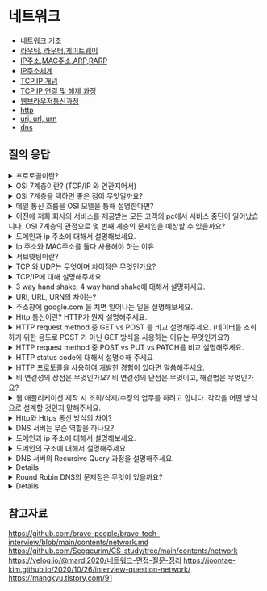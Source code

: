 # 네트워크
- [네트워크 기초](https://github.com/hoeun0723/TIL/blob/main/network/%EB%84%A4%ED%8A%B8%EC%9B%8C%ED%81%AC%20%EA%B8%B0%EC%B4%88/README.md)
- [라우팅, 라우터,게이트웨이](https://github.com/hoeun0723/TIL/blob/main/network/%EB%9D%BC%EC%9A%B0%ED%8C%85%2C%20%EB%9D%BC%EC%9A%B0%ED%84%B0%2C%20%EA%B2%8C%EC%9D%B4%ED%8A%B8%EC%9B%A8%EC%9D%B4/README.md)
- [IP주소,MAC주소,ARP,RARP](https://github.com/hoeun0723/TIL/tree/main/network/IP%EC%A3%BC%EC%86%8C%2CMAC%EC%A3%BC%EC%86%8C%2CARP%2CRARP)
- [IP주소체계](https://github.com/hoeun0723/TIL/blob/main/network/IP%EC%A3%BC%EC%86%8C%EC%B2%B4%EA%B3%84/README.md)
- [TCP.IP 개념](https://github.com/hoeun0723/TIL/tree/main/network/TCP.IP%20%EA%B0%9C%EB%85%90)
- [TCP.IP 연결 및 해제 과정](https://github.com/hoeun0723/TIL/tree/main/network/TCP.IP%EC%97%B0%EA%B2%B0%20%EB%B0%8F%20%ED%95%B4%EC%A0%9C%20%EA%B3%BC%EC%A0%95)
- [웹브라우저통신과정](https://github.com/hoeun0723/TIL/tree/main/network/%EC%9B%B9%EB%B8%8C%EB%9D%BC%EC%9A%B0%EC%A0%80%ED%86%B5%EC%8B%A0%EA%B3%BC%EC%A0%95)
- [http](https://github.com/hoeun0723/TIL/tree/main/network/http)
- [uri, url, urn](https://github.com/hoeun0723/TIL/tree/main/network/uri%2C%20url%2C%20urn)
- [dns](https://github.com/hoeun0723/TIL/tree/main/network/dns)

## 질의 응답
<details>
  <summary>프로토콜이란?</summary>
    <div markdown="1">
      데이터를 전송하는 과정 중에 상호간에 정해둔 규칙을 의미한다. 종류로는 http/smtp 등이 있고 각 프로토콜에 따라서 데이터 전송 방식이나 속도등이 제한된다. 네트워크를 통해 데이터를 주고받기 위해서는 데이터를 작은 조각으로 잘라서 보낸 뒤 네트워크 간 약속한 규칙에 따라 전송해야 한다. 여기서 송신자와 수신자 간에 데이터를 전달하고 전달받는 절차나 데이터 양식 따위를 프로토콜 이라고 한다.
      - 애플리케이션 계층 / 상위 계층 - 5 ~ 7 계층
      - 데이터 플로 계층 / 하위 계층 - 1 ~ 4 계층
    현재 애플리케이션 레벨의 프로토콜은 비트 기반이 아니라 문자 기반의 프로토콜이 많이 사용되고 있다. (http,smtp)
    </div>
</details>

<details>
  <summary>OSI 7계층이란? (TCP/IP 와 연관지어서)</summary>
    <div markdown="1">
      OSI 모델은 표준 프로토콜을 사용하여 다양한 통신 시스템이 통신할 수 있도록 하는 개념 모델이다. OSI 7계층 네트워크 프로토콜이 통신하는 구조를 7개의 계층으로 분리하여 각 계층간 상호작동 하는 방식을 정해 놓은 것이다.
      물리,데이터,네트워크,전송,세션,표현,응용 계층 이렇게 7개의 계층으로 나뉘어져 있는 단계를 의미한다. 현재는 OSI 7계층을 완전히 따르지는 않고, 인터넷 프로토콜 스택(Internet Protocol Stack)은 대부분 TCP/IP를 따른다. TCP/IP 4계층에는 1계층에서 네트워크 접근 계층(이더넷), 2계층에 인터넷 계층(IP), 3계층에 전송 계층(TCP,UDP, QUIC), 4계층에 응용계층(HTTP)가 있다.
    </div>
</details>

<details>
  <summary>OSI 7계층을 택하면 좋은 점이 무엇일까요?</summary>
  <div markdown="1">
    OSI 7계층은 이상적인 모델이기 떄문에 표준화된 구격이나 , 오류가 났을때 이를 탐별하기에 쉽다. 현재에는 다양한 이유 때문에 해당 모델을 엄격하게 따르지 않긴 하다.
    - 표준과 학습 도구 : 표준화를 통해 이질적인 포트 문제나 프로토콜 등으로 인한 문제를 해결하여 비용을 절감
    - 모듈화(계층화) : 계층별의 기능과 통신 과정을 단계별로 나누어서 쉽게 알 수 있고, 특정한 곳에 이상이 생기면 그 단계만 수정할 수 있다.
  </div>
</details>

<details>
  <summary>메일 통신 흐름을 OSI 모델을 통해 설명한다면?</summary>
  <div markdown="1">
    [OSI 모델 계층 설명 페이지를 참고](https://github.com/hoeun0723/TIL/tree/main/network/OSI%20%EB%AA%A8%EB%8D%B8)
  </div>
</details>

<details>
  <summary>이전에 저희 회사의 서비스를 제공받는 모든 고객의 pc에서 서비스 중단이 일어났습니다. OSI 7계층의 관점으로 몇 번째 계층의 문제임을 예상할 수 있을까요?</summary>
  <div markdown="1">
    1계층 혹은 3계층에서 일어난 것이라고 생각할수 있다.
    1계층은 물리적 장비(케이블, 스윛, 라우터,네트워크 카드, Wi-Fi 등)의 문제를 다루는데, 모든 고객이 동시에 서비스 중단을 겪었다면 ISP 가 광케이블 절단을 했고나 네트워크 장비 장애, 라우터 고장 등의 문제가 있을 가능성이 크다. 특히 광케이블 단선, 데이터 선터의 물리적 문제(정전, 장비 고장), 네트워크 스위치/라우터 장애가 발생하면, 전체 사용자가 영향을 받기 때문입니다. 그리고 3계층은 IP 주소 할당, 라우팅, 네트워크 경로 설정과 관련된 계층인데, 모든 고객에게 서비스가 중단되었다면 라우팅 문제, IP 충돌, BGP 설정 오류, 네트워크 방화벽 정책 문제 등이 의심된다. 특히 BGP오류나 ISP 의 라우팅 문제로 인해 특정 네트워크 구간이 단절되면 사용자는 PC 인터넷 연결이 유지되더라도 특정 서비스에 접근할 수 없게 된다.
 다른 계층이 아닌 이유는 
 1. 2계층은 데이터 링크 계층인데 개별 네트워크 장비 간의 통신 (ex. MAC 주소 기반) 문제를 다루므로 보통 특정 네트워크 장비에서만 문제가 발생한다. 모든 고객이 동시에 문제가 발생하는 경우에는 2계층일 가능성이 낮다.
 2. 4계층은 TCP/UDP 오류일건데 이 경우에는 특정 웹사이트에서만 문제가 발생해야 한다. 
 3. 5~7계층은 특정 웹사이트나 애플리케이션에서만 문제가 발생해야 한다. 하지만 모든 고객이 장애를 겪었다면 해당 계층 문제가 아닌 것이다. 예를 달어 DNS 서버 문제라면 특정 도메인 연결에서만 문제가 생기겠지만, 전체 네트워크 장애와 같은 광범위한 이슈는 발생하지 않는다.
  </div>
</details>

<details>
  <summary>도메인과 ip 주소에 대해서 설명해보세요.</summary>
  <div markdown="1">
    ip주소는 네트워크 통신을 할때 필요하다 현재는 ipv4로 사용하다가 부족한 문제가 생겨서 ipv6 가 생겨난 상황이고, 서브넷 마스크를 통해 네트워크 ID 와 호스트 ID 를 구분하고 있다. (이전에는 클래스로 구분했다.)
    ip 주소는 숫자로 되어 있기에 식별하기 어려워서 도메인 네임 즉, 기억하기 쉬운 google.com naver.com 이런 식의 이름으로 전환하여 사용되어 지고 있다.
  </div>
</details>

<details>
  <summary>Ip 주소와 MAC주소를 둘다 사용해야 하는 이유</summary>
  <div markdown="1">
    IP주소는 3계층인 네트워크 계층에서 MAC 주소는 2계층에서 사용되어 진다. 각 계층간의 간섭은 없기 때문에 각각의 주소가 필요하다. IP 주소는 택배를 보낼 때 사용하는 계층형 주소 원리와 유사한 느낌이라면, MAC 주소는 하드웨어의 고유한 식별 번호이기에 해당 고유한 하드웨어를 식별하려면 해당 주소가 필요하다. 유동 IP의 특징으로 인해 IP 자체가 변동 될 수 있기 때문이다.
  </div>
</details>

<details>
  <summary>서브넷팅이란?</summary>
  <div markdown="1">
    네트워크를 분할하는 것을 서브넷팅이라고 하고 분할된 네트워크를 서브넷이라고 한다. 서브네싱은 자원을 효율적으로 분배하기 위해 네트워크 영역과 호스트 영역을 쪼개는 작업으로 IP 주소를 효율적으로 나누어 사용하기 위한 방법으로 네트워크 성능을 보장하고 IP 할당 범위를 더 작은 단위로 나눌 수 있게 된다.

서브넷팅 하면 네트워크 ID, 서브넷ID 호스트 ID로 나뉘어 지게 되고 IP 주소를 서브넷팅하게 되면 어디까지나 네트워크 ID이고 호스트 ID인지 알기 위해 서브넷 마스크를 사용한다.
  </div>
</details>

<details>
  <summary>TCP 와 UDP는 무엇이며 차이점은 무엇인가요?</summary>
    <div markdown="1">
     많이 알려진 내용이 있는데 TCP는 신뢰성이 높고 느리다. UDP 는 신뢰성이 낮고 빠르다. 라는 마링 있다. 하지만 이 말에 대해서 조금 더 자세히 설명하자면, TCP 는 여러가지 규약을 가지고 있고, UDP는 한가지 규약을 가지고 있다. 이에 대한 증거는 헤더를 보면 알 수 있는데, TCP는 다양하고 여러가지의 규칙들을 가지고 있는데, UDP 그에비해 간단한 규칙을 가지고 있다. 그렇기에 커스텀이 더 쉬운건 UDP 이고 HTTP/3 에서는 UDP를 커스텀하여 사용하기도 했다. 하지만 최근에는 TCP에 추가적인 기능을 사용할 수 있는 것이 많이 나왔기에 TCP 를 많이 사용하곤 한다.
      TCP의 특징
      - 연결형 서비스로 가상 회선 방식을 제공
      - 데이터의 전송 순서 보장
      - 신뢰성 있는 데이터 전송
      - UDP보다 전송속도가 느림
      - 연결을 설정(3-way handshaking)과 해제(4-way handshaking)
    UDP의 특징
      - 비연결형 서비스로 데이터그램 방식을 제공
      - 비신뢰성
      - 데이터의 경계를 구분
      - 패킷 오버해드가 적어 네트워크 부하감소
      - 혼잡 제어를 하지 않기 때문에 TCP보다 빠름
      - TCP 의 handshaking 같은 연결 설정이 없음
    </div>
</details>

<details>
  <summary>TCP/IP에 대해 설명해주세요.</summary>
    <div markdown="1">
      TCP/IP 는 애플리케이션, 전송, 인터넷, 링크 계층으로 이루어져 있다. OSI 참조 모델은 말그대로 참고 모델일 뿐 실제 사용되는 인터넷 프로토콜은 OSI 참조 모델 7계층 구조를 완전히 따르지는 않는다. 인터넷 프로토콜 스택 (Internet Protocol Stack)은 현재 대부분 TCP/IP를 따른다.
      - TCP/IP 는 인터넷 프로토콜 중 가장 중요한 역할을 하는 TCP와 IP 의 합성어로 데이터의 흐름 관리, 정확성 확인, 패킷의 목적지 모장을 담당한다.
        - TCP: 데이터의 정확성 확인
        - IP: 패킷을 목적지까지 전송
      송신자가 수진자에게 데이터를 보낼 때 데이터가 각 계층을 지나며 각 계층의 특징들이 담긴 헤더들이 붙여지는 과정을 캠슐화라고 한다. 반대로 수신측에서 각 계층을 거칠 때마다 해당 계층마다 사용한 헤더를 제거하는 과정은 비캡슐화라고 한다. 예시로 전송계층은 TCP헤더를 네트워크 계층은 IP 주소 헤더를 추가한다.
    </div>
</details>
<details>
  <summary>3 way hand shake, 4 way hand shake에 대해서 설명하세요.</summary>
    <div markdown="1">
      3 way hand shaking 은 TCP 에서 실행하는 방식이고,그에 대한 방시은 다음과 같다.
      1. 클라이언트는 서버에 접속을 요청하는 SYN(a) 패킷을 보낸다.
      2. 서버는 클라이언트의 SYN 패킷에 대한 요청 수락 응답으로 ACK 패킷(a+1) 과 클라이언트도 포트를 열어달라는 SYN(b) 패킷을 보낸다.
      3. 마지막으로 클라이언트는 서버가 보낸 ACK(a+1)패킷과 SYN(b) 패킷을 받고 이에 대한 응답으로 ACK(b+1) 패킷을 보내며 연결이 성립된다.

4way hand shake 에서 클라이언트는 서버에게 FIN을 보내고 서버는 응답으로 ACK 를 보내고 모든 데이터를 다 전송했다면 FIN을 보낸다. 클라이언트는 응답으로 ACK를 보내고 서버는 소켓을 닫고 TIIME_WAIT 시간이 끝나면 클아이언트도 소켓을 닫아 연결을 종료한다.
    </div>
</details>

<details>
  <summary>URI, URL, URN의 차이는?</summary>
    <div markdown="1">
      URI는 인터낫 상의 자원 자체를 식별하는 고유한 문자열 시쿼스이다. URI는 두 가지 주요 부분집합인, URL과 URN으로 구성된 종합적인 개념이다. URN은 현재 그 자원이 어디에 존재하던 상관없이 그 이름만으로 자원을 식별하는데 비해 URL은 자원이 어디 있는지 설명해서 자원을 식별한다.

      URL은 인터넷 자원을 가리키는 표준이름이다. URL은 애플리케이션이 자원에 접근할 방법을 제공한다. 많은 사용자는 브라우저가 그들이 요청하는 자원을 가져오는데 사용되는 프로토콜과 접근 방식을 모른다. URL은 어떻게 위치를 찾고 도달할 수 있는지 까지 포함되어야 하므로 URL은 프로토콜 + 이름(또는 번호) 의 형태라고 할 수 있다.

      URN은 웹 문서의 물리적인 위치와 상관없이 웹 문서 자체를 나타낸다. 이처럼 개별 자원에 식별자를 부여하게 되면 해당 정보에 대한 URN은 잉ㄹ정하게 유지되며 자원의 위치, 프로토콜, 호스트와 관계없이 위치를 파악할 수 있다는 장점이 있다. (ec. 웹 문서가 다른 웹 서버로 이동하거나 주소가 바뀌는 등 물리적 위치가 변경되더라도 해당 문서를 찾을 수 있다.)
    </div>
</details>

<details>
  <summary>주소창에 google.com 을 치면 일어나는 일을 설명해보세요.</summary>
    <div markdown="1">
      웹 브라우저에 URL(도메인 이름만 입력해도 됨)을 입력하고 Enter 키를 누른다. 웹 브라우저가 도메인의 IP주소를 조회한다. (먼저 캐시를 찾고, 그 다음 DNS를 검색한다.)웹 브라우저가 찾은 IP주소를 기반으로 서버와의TCP 연결을 시작한다. 웹 브라우저가 HTTP요청을 서버로 전송한다. (필요한 경우, HTTPS 보안 통신이 진행된다.) 웹 서버가 요청을 처리하고 응답을 다시 웹 브라우저로 전송한다. 웹 브라우저가 전송 받은 콘텐츠를 렌더링한다.
    </div>
</details>

<details>
  <summary>Http 통신이란? HTTP가 뭔지 설명해주세요.</summary>
    <div markdown="1">
      HTTP 는 HyperText Transfer Protocol의 약자로 서버-클라이언트 모델을 따르면서 request/response 구조로 웹 상에서 정보를 주고받을 수 있는 프로토콜이다. TCP/IP 기반으로 작동하며, HTTP의 가장 큰 특징은 비-연결 지향(Connectionless)와 무상태성(Stateless) 이다. HTTP는 기본적으로 request 와 response의 구조를 띄는데, 클라이언트가 요청을 보내면 서버는 응답을 보내는 구조이다. 또한 요청 URI로 리소스를 식별한다.
      비 연결 지향이란 클라이언트가 서버에게 리소스를 요청한 후 응답을 받으면 연결을 끊어버리는 특징을 말한다.
      무상태성이란 각각의 요청이 독립적이라는 뜻으로 HTTP 프로토콜 레벨에서 이전에 보냈던 요청과 응답에 대해서 기억하지 않는 것을 의미한다.
    </div>
</details>

<details>
  <summary>HTTP request method 중 GET vs POST 를 비교 설명해주세요. (데이터를 조회하기 위한 용도로 POST 가 아닌 GET 방식을 사용하는 이유는 무엇인가요?)</summary>
    <div markdown="1">
      설계 원칙에 따라 GET 방식은 서버에게 여러 번 요청을 하더라도 동일한 응답이 와야 한다. GET 방식은 가져오는 것(Select)이므로, 서버의 데이터나 상태를 변경시키지 않아야 한다. (게시판의 리스트, 게시글 보기 기능, 예외: 방문자의 로그 남기지, 조회수 증가 기능)
      POST 방식은 수행하는 것으로, 서버의 값이나 상태를 바꾸기 위한 용도. (게시판 글 쓰기 기능)
      GET 요청의 경우 필요한 정보를 특정하기 위해 URL뒤에 Query String 을 추가하여 정보를 조회하고, POST 요청의 경우 전달할 데이터를 Body 부분에 포함하여 통신한다.
      GET 요청의 경우 URL 뒤의 Query String 까지 포함해서 브라우저 히스토리에 남게 되고 캐시가 가능하지만, POST 요청의 경우 브라우저 히스토리에 남지 않고 캐시도 불가능하다.
    </div>
</details>

<details>
  <summary>HTTP request method 중 POST vs PUT vs PATCH를 비교 설명해주세요.</summary>
    <div markdown="1">
      POST 과 PUT은 구분해서 사용해야한다. POST 는 새로운 데이터를 계속 생성하기 때문에 요청시마다 데이터를 생성하지만, PUT은 사용자가 데이터를 지정하고 수정하는 것이기 때문에 같은 요청을 계속하더라도 데이터가 계속 생성되지는 않는다.
      PUT은 지정한 데이터를 전부 수정하는 Method 지만 PATCH 는 정보의 일부분이 변경되는 방법이다. 그래서 PUT은 멱등하지만, PATCH는 어떻게 설계하느냐에 따라 멱등하다고 볼 수 있는게 달라진다.
    </div>
</details>

<details>
  <summary>HTTP status code에 대해서 설명ㅇ해 주세요</summary>
    <div markdown="1">
      HTTP status code 는 클라이언트가 보낸 HTTP 요청에 대한 서버의 응답 코드로, 상태 코드를 통해 요청의 성공/실패 여부를 판단할 수 있다. 100번대 부터 500번대까지 총 5개의 클래스로 구분되어 HTTP요청에 대한 상태를 알려줍니다.

      프로젝트를 하며 사용했던 상태코드로는 501 502 등과 같이 서버 오류가 났을때 상황에 대해 구분하여 message를 전달해줄 수 있도록 한 500번대 코드와 300~400번대로는 클라이언트 상에서 오류가 났을때 상황에 따른 message를 나타나게 하여 디버깅이 쉬워질 수 있도록 하였습니다. 카카오 로그인을 구현하면서 발견하게 됐던 상태코드들도 있습니다.
    </div>
</details>

<details>
  <summary>HTTP 프로토콜을 사용하여 개발한 경험이 있다면 말씀해주세요.</summary>
    <div markdown="1">
      클라이언트와 서버를 분리 시켜서 상호간의 데이터 전송을 진행할때 http 프로토콜을 사용하여 개발한 경험이 있다.
      1. RESTful API 
      서버 개발자로써 spring-boot 를 다룰때 GET,POST,DELETE 등 다양한 메서드들로 이용하며 api 를 설계하고 구현한 경험이 있다. 클라이언트와 서버 간의 통신을 처리했다.
      2. HTTP 상태 코드 관리
      클라이언트에게 적절한 HTTP 상태 코드를 반환하여 API 응답 상태를 명확히 전달하고자 했고, 서버 오류에서는 500번대를 주로 사용하였으며, 그 외에 클라이언트 상에서의 오류는 handler를 만들어서 300번대나 400번대로 message를 나타내게끔 했다.
      3. CORS 오류 처리
      서로 다른 도메인 간 HTTP 통신 시 발생하는 CORS 문제를 해결하기 위해 서버에서 CORS 설정을 적용했다.
      4. multipart/form-data 파일 업로드 및 다운로드
      파일을 서버로 전송하고 저장하고 관리하는 과정에서 HTTP 응답 헤더를 설정하여 파일 다운로드 기능을 구현했다.
      5. 보안
      HTTP 를 HTTPS로 certbot 을 활용하여 security를 설정해주었고, JWT 토큰을 사용하여 인증 및 권한 관리를 처리했다. 
      
    </div>
</details>

<details>
  <summary>비 연결성의 장점은 무엇인가요? 비 연결성의 단점은 무엇이고, 해결법은 무엇인가요?</summary>
    <div markdown="1">
      비 연결성은 클라이언트가 서버에게 리소스를 요청한 후 데이터 전송이 마무리 되면 연결을 유지하지 않고 끊어버린다는 특징을 가지고 있다. 
      이에 대한 장점은 서버의 부담을 줄일 수 있다가 있지만, 단점은 리소스를 요청할 때마다 연결해야 하는 오버헤드 비용이 발생한다. 이를 해결하기 위해선, 요청 헤더의 Connection: keep-alive 속성으로 지속적 연결 상태(Persistent connection)를 유지할 수 있다. 즉, 요청할 때마다 연결하지 않고 기존의 연결을 재사용 하는 방식이다.
      HTTP 1.1 부턴 지속적 연결 상태가 기본이며 이를 해제하기 위해선 명시적으로 요청 헤더를 수정해야 한다.
    </div>
</details>

<details>
  <summary>웹 애플리케이션 제작 시 조회/삭제/수정의 업무를 하려고 합니다. 각각을 어떤 방식으로 설계할 것인지 말해주세요.</summary>
    <div markdown="1">
      RESTful API에서 조회는 GET, 삭제는 DELETE 그리고 수정은 POST로 설계할 것이다. GET은 조회하기 위한 메서드로 멱등성을 만족하기 위해 데이터의 수정이 없어야 하며, POST 는 서버의 값 혹은 상태를 변경하기 위한 메서드로 수정하기 위해 사용하기 때문이다. POST는 지속적으로 새로운 데이터를 생성해 내는 특징이 있기에, 기존에 데이터가 있던 없던 오류가 나지 않을 가능성이 크다. 하지만, 개별 데이터가 중요해지고, 멱등성이 유지 되어야 하는 경우가 생긴다면 PUT이나 PATCH를 사용하게 될 거 같다.
    </div>
</details>

<details>
  <summary>Http와 Https 통신 방식의 차이?</summary>
    <div markdown="1">
      HTTP 에서 security를 추가하게 되면 HTTPS 가 된다. SS?이나 TSL이 추가 된 것이다. 해당 인증서가 필요하고, 그렇기에 데이터의 변조를 방지하여 무결성을 보장할 수 있다. 암호화,복호화 과정으로 인해 약간 느릴 수 있지만, seo 에 더 유리한 특징을 가지고 있다.
    </div>
</details>

<details>
  <summary>DNS 서버는 무슨 역할을 하나요?</summary>
    <div markdown="1">
      DNS는 ip 주소과 도메인 이름의 매핑을 관리한다. DNS 서버는 ip주소와 도메인 간의 변환 작업을 수행하며, 사용자가 도메인 이름을 웹 브라우저에 입력하면 해당 사용자를 어떤 서버에 연결할 것인지를 제어하는 역할을 한다.
    </div>
</details>

<details>
  <summary>도메인과 ip 주소에 대해서 설명해보세요.</summary>
    <div markdown="1">
      인터넷은 서버들을 유일하게 구분할 수 있는 ip 주소를 기본 체계로 이용한다. 하지만 ip 주소는 숫자로 이루어진 조합이라 인간이 기억하기엔 무리가 있다. 따라서 기억하기 편한 언어 체계의 도메인 네임을 통해 웹 서버에 접속하곤한다.
    </div>
</details>

<details>
  <summary>도메인의 구조에 대해서 설명해주세요</summary>
  <div markdown="1">
    도메인은 계층적으로 구성되어 있으며, 오른쪽에서 왼쪽으로 읽어가며 더 세부적인 범위로 나뉜다.
    도메인 구조 예시 : www.example.com (루트(.com) => 2차 도메인(example) => 서브도메인(www))
    1. 루트도메인.
    - 도메인의 가장 상위에 위치. 일반적으로 생략되어 표시되지는 않음.
    - 전 세계적으로 관리되는 최상위 네임서버가 존재.
    2. 최상위 도메인(TLD, Top Level Domain)
    - .com , .org, .net 등과 같은 도메인.
    - 국가 코드 도메인(Country Code TLD, ccTLD)도 있음 (.kr, .us)
    3. 2차 도메인 (Second Level Domain)
    - 사용자가 등록할 수 있는 고유한 이름 (예: example)
    4. 서브도메인
    - 2차 도메인 하위에서 나뉘는 영역 (예: www, blog, shop)
  </div>
</details>

<details>
  <summary>DNS 서버의 Recursive Query 과정을 설명해주세요.</summary>
    <div markdown="1">
      DNS는 도메인 이름을 IP 주소로 변환하는 역할을 한다. 이 과정에서 재귀적(Recursive) 쿼리가 사용된다.
      1. 클라이언트 요청 (사용자가 www.example.com)에 접속 요청
      2. 로컬 DNS 캐시 확인 (먼저 클라이언트의 로컬 DNS 캐시에 IP가 있는지 확인.)
      3. 로컬 DNS 서버(리졸버)에 요청 (캐시에 없다면, 로컬 DNS 서버에 요청.)
      4. 루트 네임서버로 요청 (로컬 DNS가 루트 서버에 www.example.com 에 대한 IP 요청.)
      5. TLD 네임서버로 안내 (루트 서버는 .com TLD 서버의 주소를 반환.)
      6. TLD 네임서버로 요청 (로컬 DNS가 .com TLD 서버에 다시 IP를 요청.)
      7. 권한 있는 네임서버(Authoritative DNS)로 안내 (TLD 서버가 example.com을 관리하는 권한있는 DNS서버의 주소를 반환)
      8. 권한 있는 네입서버로 요청 (권한 서버가 www.example.com에 대한 IP 주소를 반환)
      9. 응답 반환 (로컬 DNS는 클라이언트에게 IP 주소를 반환)
      10. 캐싱 (이 정보를 맂엉 시간 동안 캐싱하여 다음 요청을 빠르게 처리)
    </div>
</details>

<details>
  <summaryRoundRobin DNS에 대해 간략하게 설명해주세요.</summary>
    <div markdown="1">
      Round Robin DNS 는 하나의 도메인에 여러 IP 주소를 등록하고, 순차적으로 IP를 반환하는 방식의 로드밸런식 기법이다.
      예를 들면 example.com 에 3개의 서버 IP를 등록해두면 DNS 서버가 순차적으로 1번 2번 3번의 IP를 반환해주는 것이다.
    </div>
</details>

<details>
  <summary>Round Robin DNS의 문제점은 무엇이 있을까요?</summary>
    <div markdown="1">
      1. 서버 장애 인식 불가
      - DNS는 단순히 순차적으로 IP를 반환하므로, 특정 서버가 죽어 있어도 계속 해당 서버의 IP를 반환하게 됨.
      2. 부하 분산의 비효율성
      - 클라이언트 측 캐시가 적용되면 특정 서버로만 요청이 몰릴 수 있음.
      - 모든 서버가 동일한 성능과 처리량을 가지지 않을 경우, 불균형 발생.
      3. 지리적 문제
      - 사용자와 서버 간의 지리적 거리를 고려하지 않기 때문에, 응답 속도가 느려질 수 있음.
      4. DNS 캐싱 문제
      - 클라이언트가 받은 IP를 오랫동안 캐싱하면, 로드 밸런싱이 제대로 동작하지 않음.
      
    </div>
</details>

<details>
  <summary이러한 문제점을 해결하기 위한 스케쥴링 알고리즘에 대해 설명해주실 수 있나요?</summary>
    <div markdown="1">
      Round Robin DNS의 한계를 극복하기 위해, 지능형 로드밸런서와 다양한 스케쥴링 알고리즘이 사용된다.
      1. 최소 연결 방식
      - 가장 적은 연결을 유지하고 있는 서버로 트래픽을 전달.
      - 서버 간 부하가 균형적으로 유지됨.
      - 트래픽이 비슷한 서비스를 제공하는 경우 효과적.
      2. 가중치 라운드 로빈
      - 서버마다 가중치를 주어 트래픽을 분배.
      - 성능이 좋은 서버는 더 많은 요청을 처리하도록 설정.
      3. IP 기반 해시
      - 클라이언트의 IP 주소를 해시하여 특정 서버로 요청을 전달.
      - 세션 일관성을 유지하는 데 효과적 (같은 사용자가 항상 같은 서버로 연결)
      4. 최소 응답 시간
      - 응답 시간이 가장 빠른 서버로 요청을 전달.
      - 네트워크 지연을 줄이고 성능을 최적화.
      5. 지리적 기반 DNS
      - 사용자의 지리적 위치를 기반으로 가장 가까운 서버로 연결.
      - 글로벌 서비스에서 네트워크 지연을 줄이는 데 유용.

      다음과 같은 스케줄링 알고리즘을 고려하는 것이 서버 장애 대응과 부하 분산을 해결하는데 도움이 된다.
      클라우드 서비스에서는 AWS ELB, GCP Load Balancer 등 로드밸런서를 사용하여 효율적으로 관리하기도 한다.
    </div>
</details>


## 참고자료
https://github.com/brave-people/brave-tech-interview/blob/main/contents/network.md
https://github.com/Seogeurim/CS-study/tree/main/contents/network
https://velog.io/@mardi2020/네트워크-면접-질문-정리
https://joontae-kim.github.io/2020/10/26/interview-question-network/
https://mangkyu.tistory.com/91
